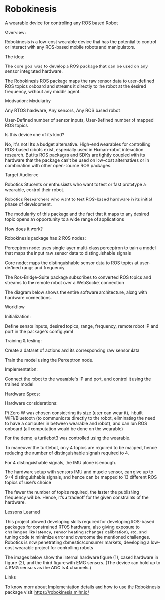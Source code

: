 # Robokinesis 

A wearable device for controlling any ROS based Robot 

Overview: 

Robokinesis is a low-cost wearable device that has the potential to control or interact with any ROS-based mobile robots and manipulators. 

The idea: 

The core goal was to develop a ROS package that can be used on any sensor integrated hardware.  

The Robokinesis ROS package maps the raw sensor data to user-defined ROS topics onboard and streams it directly to the robot at the desired frequency, without any middle agent. 

Motivation: Modularity 

Any RTOS hardware, Any sensors, Any ROS based robot  

User-Defined number of sensor inputs, User-Defined number of mapped ROS topics 

Is this device one of its kind? 

No, it's not! It’s a budget alternative. High-end wearables for controlling ROS-based robots exist, especially used in Human-robot interaction research.  But its ROS packages and SDKs are tightly coupled with its hardware that the package can't be used on low-cost alternatives or in combination with other open-source ROS packages.  

Target Audience 

Robotics Students or enthusiasts who want to test or fast prototype a wearable, control their robot. 

Robotics Researchers who want to test ROS-based hardware in its initial phase of development. 

The modularity of this package and the fact that it maps to any desired topic opens an opportunity to a wide range of applications  

How does it work? 

Robokinesis package has 2 ROS nodes: 

Perceptron node: uses single layer multi-class perceptron to train a model that maps the input raw sensor data to distinguishable signals  

Core node: maps the distinguishable sensor data to ROS topics at user-defined range and frequency  

The Ros-Bridge-Suite package subscribes to converted ROS topics and streams to the remote robot over a WebSocket connection 

The diagram below shows the entire software architecture, along with hardware connections. 

Workflow 

Initialization:  

Define sensor inputs, desired topics, range, frequency, remote robot IP and port in the package's config.yaml  

Training & testing:  

Create a dataset of actions and its corresponding raw sensor data  

Train the model using the Perceptron node.  

Implementation:  

Connect the robot to the wearable's IP and port, and control it using the trained model  

Hardware Specs: 


Hardware considerations: 

Pi Zero W was chosen considering its size (user can wear it), inbuilt WiFi/Bluetooth (to communicate directly to the robot, eliminating the need to have a computer in between wearable and robot), and can run ROS onboard (all computation would be done on the wearable) 

For the demo, a turtlebot3 was controlled using the wearable. 

To maneuver the turtlebot, only 4 topics are required to be mapped, hence reducing the number of distinguishable signals required to 4. 

For 4 distinguishable signals, the IMU alone is enough. 

The hardware setup with sensors IMU and muscle sensor, can give up to 9+4 distinguishable signals, and hence can be mapped to 13 different ROS topics of user’s choice 

The fewer the number of topics required, the faster the publishing frequency will be. Hence, it’s a tradeoff for the given constraints of the hardware. 

Lessons Learned 

This project allowed developing skills required for developing ROS-based packages for constrained RTOS hardware, also giving exposure to challenges like latency, sensor heating (changes calibration), etc, and tuning code to minimize error and overcome the mentioned challenges. Robotics is now penetrating domestic/consumer markets, developing a low-cost wearable project for controlling robots 

The images below show the internal hardware figure (1), cased hardware in figure (2), and the third figure with EMG sensors. (The device can hold up to 4 EMG sensors as the ADC is 4 channels.) 

Links 


To know more about Implementation details and how to use the Robokinesis package visit: https://robokinesis.mihr.io/  